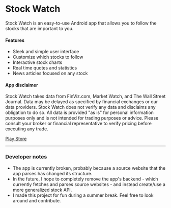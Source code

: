 # Stock Watch

Stock Watch is an easy-to-use Android app that allows you to follow the stocks that are important to you.


#### Features
- Sleek and simple user interface
- Customize which stocks to follow
- Interactive stock charts
- Real time quotes and statistics
- News articles focused on any stock


#### App disclaimer
Stock Watch takes data from FinViz.com, Market Watch, and The Wall Street Journal. Data may be delayed as specified by financial exchanges or our data providers. Stock Watch does not verify any data and disclaims any obligation to do so. All data is provided "as is" for personal information purposes only and is not intended for trading purposes or advice. Please consult your broker or financial representative to verify pricing before executing any trade.


[Play Store](https://play.google.com/store/apps/details?id=com.sienga.stockwatch)

---

### Developer notes
- The app is currently broken, probably because a source website that the app parses has changed its structure.
- In the future, I hope to completely remove the app's backend - which currently fetches and parses source websites - and instead create/use a more generalized stock API.
- I made this project for fun during a summer break. Feel free to look around and contribute.
